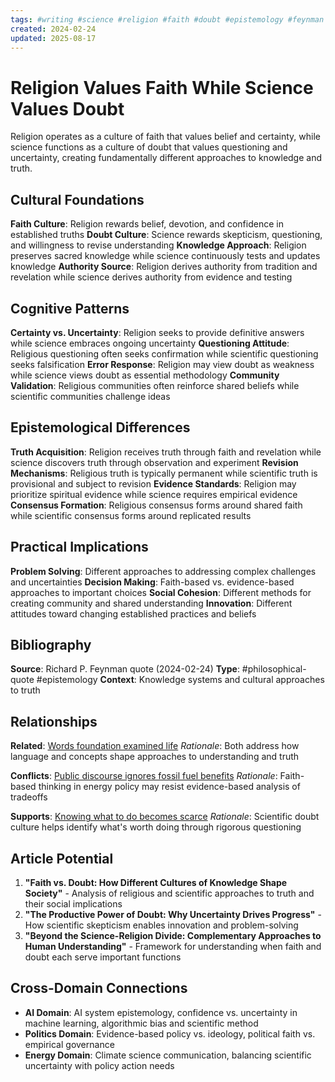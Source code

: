 ```yaml
---
tags: #writing #science #religion #faith #doubt #epistemology #feynman
created: 2024-02-24
updated: 2025-08-17
---
```


# Religion Values Faith While Science Values Doubt

Religion operates as a culture of faith that values belief and certainty, while science functions as a culture of doubt that values questioning and uncertainty, creating fundamentally different approaches to knowledge and truth.

## Cultural Foundations

**Faith Culture**: Religion rewards belief, devotion, and confidence in established truths
**Doubt Culture**: Science rewards skepticism, questioning, and willingness to revise understanding
**Knowledge Approach**: Religion preserves sacred knowledge while science continuously tests and updates knowledge
**Authority Source**: Religion derives authority from tradition and revelation while science derives authority from evidence and testing

## Cognitive Patterns

**Certainty vs. Uncertainty**: Religion seeks to provide definitive answers while science embraces ongoing uncertainty
**Questioning Attitude**: Religious questioning often seeks confirmation while scientific questioning seeks falsification
**Error Response**: Religion may view doubt as weakness while science views doubt as essential methodology
**Community Validation**: Religious communities often reinforce shared beliefs while scientific communities challenge ideas

## Epistemological Differences

**Truth Acquisition**: Religion receives truth through faith and revelation while science discovers truth through observation and experiment
**Revision Mechanisms**: Religious truth is typically permanent while scientific truth is provisional and subject to revision
**Evidence Standards**: Religion may prioritize spiritual evidence while science requires empirical evidence
**Consensus Formation**: Religious consensus forms around shared faith while scientific consensus forms around replicated results

## Practical Implications

**Problem Solving**: Different approaches to addressing complex challenges and uncertainties
**Decision Making**: Faith-based vs. evidence-based approaches to important choices
**Social Cohesion**: Different methods for creating community and shared understanding
**Innovation**: Different attitudes toward changing established practices and beliefs

## Bibliography

**Source**: Richard P. Feynman quote (2024-02-24)
**Type**: #philosophical-quote #epistemology
**Context**: Knowledge systems and cultural approaches to truth

## Relationships

**Related**: [Words foundation examined life](writing-words-foundation-examined.md)
*Rationale*: Both address how language and concepts shape approaches to understanding and truth

**Conflicts**: [Public discourse ignores fossil fuel benefits](energy-fossil-benefits-ignored.md)
*Rationale*: Faith-based thinking in energy policy may resist evidence-based analysis of tradeoffs

**Supports**: [Knowing what to do becomes scarce](productivity-knowing-what-to-do-scarce.md)
*Rationale*: Scientific doubt culture helps identify what's worth doing through rigorous questioning

## Article Potential

1. **"Faith vs. Doubt: How Different Cultures of Knowledge Shape Society"** - Analysis of religious and scientific approaches to truth and their social implications
2. **"The Productive Power of Doubt: Why Uncertainty Drives Progress"** - How scientific skepticism enables innovation and problem-solving
3. **"Beyond the Science-Religion Divide: Complementary Approaches to Human Understanding"** - Framework for understanding when faith and doubt each serve important functions

## Cross-Domain Connections

- **AI Domain**: AI system epistemology, confidence vs. uncertainty in machine learning, algorithmic bias and scientific method
- **Politics Domain**: Evidence-based policy vs. ideology, political faith vs. empirical governance
- **Energy Domain**: Climate science communication, balancing scientific uncertainty with policy action needs